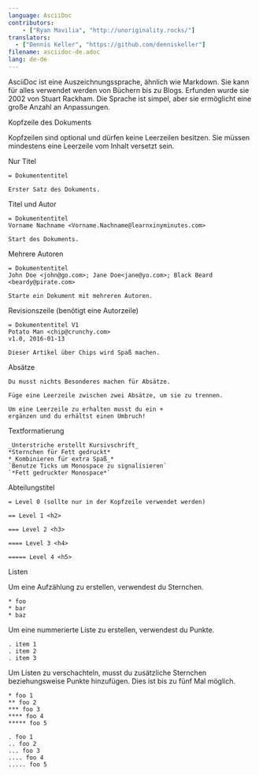 ```yaml
---
language: AsciiDoc
contributors:
    - ["Ryan Mavilia", "http://unoriginality.rocks/"]
translators:
  - ["Dennis Keller", "https://github.com/denniskeller"]
filename: asciidoc-de.adoc
lang: de-de
---
```


AsciiDoc ist eine Auszeichnungssprache, ähnlich wie Markdown. Sie kann für alles
verwendet werden von Büchern bis zu Blogs. Erfunden wurde sie 2002 von Stuart
Rackham. Die Sprache ist simpel, aber sie ermöglicht eine große Anzahl an
Anpassungen.

Kopfzeile des Dokuments

Kopfzeilen sind optional und dürfen keine Leerzeilen besitzen. Sie müssen
mindestens eine Leerzeile vom Inhalt versetzt sein.

Nur Titel

```
= Dokumententitel

Erster Satz des Dokuments.
```

Titel und Autor

```
= Dokumententitel
Vorname Nachname <Vorname.Nachname@learnxinyminutes.com>

Start des Dokuments.
```

Mehrere Autoren

```
= Dokumententitel
John Doe <john@go.com>; Jane Doe<jane@yo.com>; Black Beard <beardy@pirate.com>

Starte ein Dokument mit mehreren Autoren.
```

Revisionszeile (benötigt eine Autorzeile)

```
= Dokumententitel V1
Potato Man <chip@crunchy.com>
v1.0, 2016-01-13

Dieser Artikel über Chips wird Spaß machen.
```

Absätze

```
Du musst nichts Besonderes machen für Absätze.

Füge eine Leerzeile zwischen zwei Absätze, um sie zu trennen.

Um eine Leerzeile zu erhalten musst du ein +
ergänzen und du erhältst einen Umbruch!
```

Textformatierung

```
_Unterstriche erstellt Kursivschrift_
*Sternchen für Fett gedruckt*
*_Kombinieren für extra Spaß_*
`Benutze Ticks um Monospace zu signalisieren`
`*Fett gedruckter Monospace*`
```

Abteilungstitel

```
= Level 0 (sollte nur in der Kopfzeile verwendet werden)

== Level 1 <h2>

=== Level 2 <h3>

==== Level 3 <h4>

===== Level 4 <h5>
```

Listen

Um eine Aufzählung zu erstellen, verwendest du Sternchen.

```
* foo
* bar
* baz
```

Um eine nummerierte Liste zu erstellen, verwendest du Punkte.

```
. item 1
. item 2
. item 3
```

Um Listen zu verschachteln, musst du zusätzliche Sternchen beziehungsweise
Punkte hinzufügen. Dies ist bis zu fünf Mal möglich.

```
* foo 1
** foo 2
*** foo 3
**** foo 4
***** foo 5

. foo 1
.. foo 2
... foo 3
.... foo 4
..... foo 5
```
